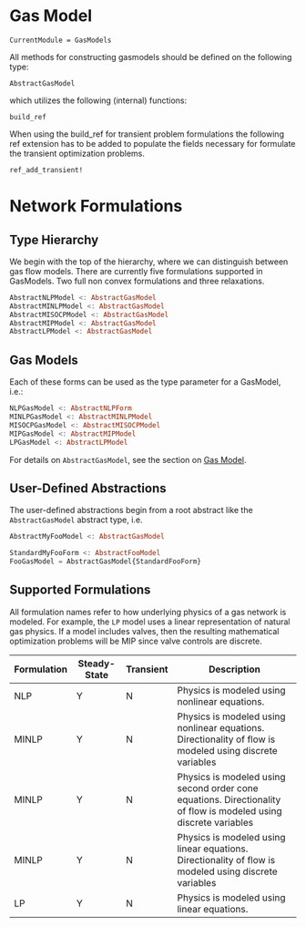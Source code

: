# Gas Model

```@meta
CurrentModule = GasModels
```

All methods for constructing gasmodels should be defined on the following type:

```@docs
AbstractGasModel
```

which utilizes the following (internal) functions:

```@docs
build_ref
```

When using the build_ref for transient problem formulations the following ref extension has to be added to populate the fields necessary for formulate the transient optimization problems.

```@docs
ref_add_transient!
```


# Network Formulations

## Type Hierarchy
We begin with the top of the hierarchy, where we can distinguish between gas flow models. There are currently five formulations supported in GasModels. Two full non convex formulations and three relaxations.

```julia
AbstractNLPModel <: AbstractGasModel
AbstractMINLPModel <: AbstractGasModel
AbstractMISOCPModel <: AbstractGasModel
AbstractMIPModel <: AbstractGasModel
AbstractLPModel <: AbstractGasModel
```

## Gas Models
Each of these forms can be used as the type parameter for a GasModel, i.e.:

```julia
NLPGasModel <: AbstractNLPForm
MINLPGasModel <: AbstractMINLPModel
MISOCPGasModel <: AbstractMISOCPModel
MIPGasModel <: AbstractMIPModel
LPGasModel <: AbstractLPModel
```

For details on `AbstractGasModel`, see the section on [Gas Model](@ref).

## User-Defined Abstractions

The user-defined abstractions begin from a root abstract like the `AbstractGasModel` abstract type, i.e.

```julia
AbstractMyFooModel <: AbstractGasModel

StandardMyFooForm <: AbstractFooModel
FooGasModel = AbstractGasModel{StandardFooForm}
```

## Supported Formulations

All formulation names refer to how underlying physics of a gas network is modeled. For example, the `LP` model uses a linear representation of natural gas physics. If a model includes valves, then the resulting mathematical optimization problems will be MIP since valve controls are discrete.

| Formulation      | Steady-State         | Transient             | Description           |
| ---------------- | -------------------- | --------------------- | --------------------- |
| NLP              |       Y              |          N            | Physics is modeled using nonlinear equations. |
| MINLP            |       Y              |          N            | Physics is modeled using nonlinear equations. Directionality of flow is modeled using discrete variables |
| MINLP            |       Y              |          N            | Physics is modeled using second order cone equations. Directionality of flow is modeled using discrete variables |
| MINLP            |       Y              |          N            | Physics is modeled using linear equations. Directionality of flow is modeled using discrete variables |
| LP               |       Y              |          N            | Physics is modeled using linear equations. |
